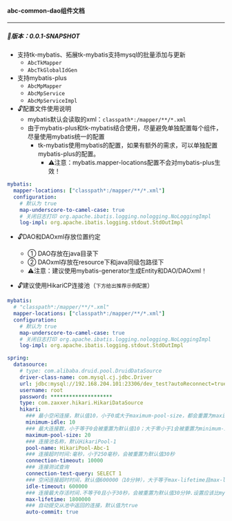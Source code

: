 #### abc-common-dao组件文档

---

##### 🚀版本：0.0.1-SNAPSHOT

- 支持tk-mybatis、拓展tk-mybatis支持mysql的批量添加与更新
  - `AbcTkMapper`
  - `AbcTkGlobalIdGen`
- 支持mybatis-plus
  - `AbcMpMapper`
  - `AbcMpService`
  - `AbcMpServiceImpl`
- 🔓配置文件使用说明
  - mybatis默认会读取的xml：`classpath*:/mapper/**/*.xml`
  - 由于mybatis-plus和tk-mybatis结合使用，尽量避免单独配置每个组件，尽量使用mybatis统一的配置
    - tk-mybatis使用mybatis的配置，如果有额外的需求，可以单独配置mybatis-plus的配置。
      - ⚠️注意：mybatis.mapper-locations配置不会对mybatis-plus生效！

```yaml
mybatis:
  mapper-locations: ["classpath*:/mapper/**/*.xml"]
  configuration:
    # 默认为 true
    map-underscore-to-camel-case: true
    # 关闭日志打印 org.apache.ibatis.logging.nologging.NoLoggingImpl
    log-impl: org.apache.ibatis.logging.stdout.StdOutImpl
```

- 🔓DAO和DAOxml存放位置约定
  - ① DAO存放在java目录下
  - ② DAOxml存放在resource下和java同级包路径下
  - ⚠️注意：建议使用mybatis-generator生成Entity和DAO/DAOxml！

- 🔓建议使用HikariCP连接池（`下方给出推荐示例配置`）

```yaml
mybatis:
  # "classpath*:/mapper/**/*.xml"
  mapper-locations: ["classpath*:/mapper/**/*.xml"]
  configuration:
    # 默认为 true
    map-underscore-to-camel-case: true
    # 关闭日志打印 org.apache.ibatis.logging.nologging.NoLoggingImpl
    log-impl: org.apache.ibatis.logging.stdout.StdOutImpl

spring:
  datasource:
    # type: com.alibaba.druid.pool.DruidDataSource
    driver-class-name: com.mysql.cj.jdbc.Driver
    url: jdbc:mysql://192.168.204.101:23306/dev_test?autoReconnect=true&useServerPreparedStmts=true&cachePrepStmts=true&rewriteBatchedStatements=true&allowMultiQueries=true&characterEncoding=utf8&serverTimezone=Asia/Shanghai&allowPublicKeyRetrieval=true
    username: root
    password: ********************
    type: com.zaxxer.hikari.HikariDataSource
    hikari:
      ### 最小空闲连接，默认值10，小于0或大于maximum-pool-size，都会重置为maximum-pool-size
      minimum-idle: 10
      ### 最大连接数，小于等于0会被重置为默认值10；大于零小于1会被重置为minimum-idle的值
      maximum-pool-size: 20
      ### 连接池名称，默认HikariPool-1
      pool-name: HikariPool-Abc-1
      ### 连接超时时间:毫秒，小于250毫秒，会被重置为默认值30秒
      connection-timeout: 10000
      ### 连接测试查询
      connection-test-query: SELECT 1
      ### 空闲连接超时时间，默认值600000（10分钟），大于等于max-lifetime且max-lifetime>0，会被重置为0；不等于0且小于10秒，会被重置为10秒。
      idle-timeout: 600000
      ### 连接最大存活时间.不等于0且小于30秒，会被重置为默认值30分钟.设置应该比mysql设置的超时时间短；单位ms
      max-lifetime: 1800000
      ### 自动提交从池中返回的连接，默认值为true
      auto-commit: true
```

